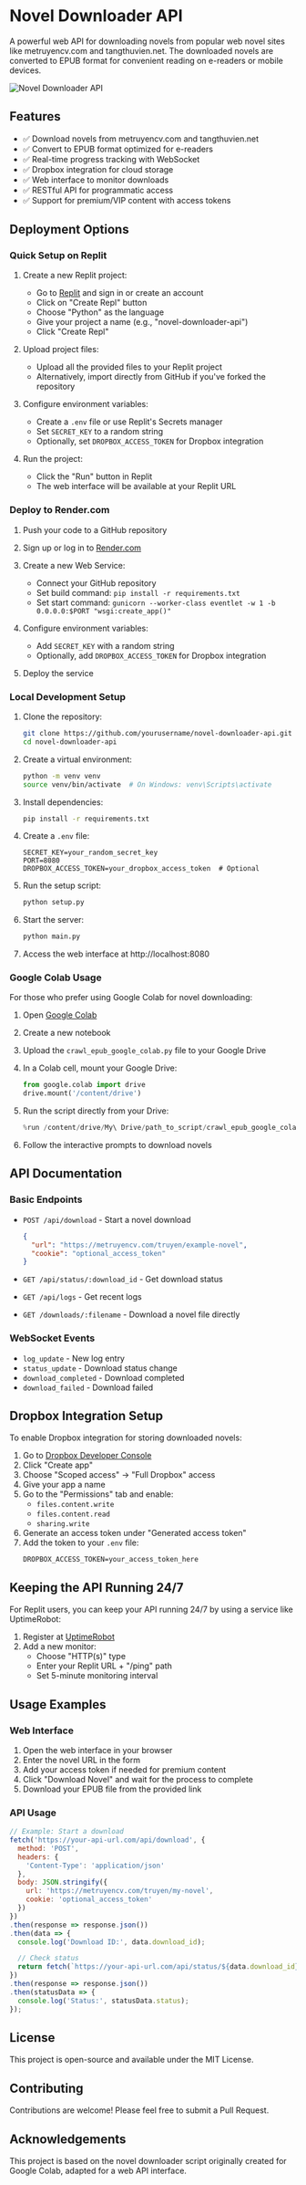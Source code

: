 # Novel Downloader API

A powerful web API for downloading novels from popular web novel sites like metruyencv.com and tangthuvien.net. The downloaded novels are converted to EPUB format for convenient reading on e-readers or mobile devices.

![Novel Downloader API](https://raw.githubusercontent.com/username/novel-downloader-api/main/preview.png)

## Features

- ✅ Download novels from metruyencv.com and tangthuvien.net
- ✅ Convert to EPUB format optimized for e-readers
- ✅ Real-time progress tracking with WebSocket
- ✅ Dropbox integration for cloud storage
- ✅ Web interface to monitor downloads
- ✅ RESTful API for programmatic access
- ✅ Support for premium/VIP content with access tokens

## Deployment Options

### Quick Setup on Replit

1. Create a new Replit project:
   - Go to [Replit](https://replit.com/) and sign in or create an account
   - Click on "Create Repl" button
   - Choose "Python" as the language
   - Give your project a name (e.g., "novel-downloader-api")
   - Click "Create Repl"

2. Upload project files:
   - Upload all the provided files to your Replit project
   - Alternatively, import directly from GitHub if you've forked the repository

3. Configure environment variables:
   - Create a `.env` file or use Replit's Secrets manager
   - Set `SECRET_KEY` to a random string
   - Optionally, set `DROPBOX_ACCESS_TOKEN` for Dropbox integration

4. Run the project:
   - Click the "Run" button in Replit
   - The web interface will be available at your Replit URL

### Deploy to Render.com

1. Push your code to a GitHub repository

2. Sign up or log in to [Render.com](https://render.com/)

3. Create a new Web Service:
   - Connect your GitHub repository
   - Set build command: `pip install -r requirements.txt`
   - Set start command: `gunicorn --worker-class eventlet -w 1 -b 0.0.0.0:$PORT "wsgi:create_app()"`

4. Configure environment variables:
   - Add `SECRET_KEY` with a random string
   - Optionally, add `DROPBOX_ACCESS_TOKEN` for Dropbox integration

5. Deploy the service

### Local Development Setup

1. Clone the repository:
   ```bash
   git clone https://github.com/yourusername/novel-downloader-api.git
   cd novel-downloader-api
   ```

2. Create a virtual environment:
   ```bash
   python -m venv venv
   source venv/bin/activate  # On Windows: venv\Scripts\activate
   ```

3. Install dependencies:
   ```bash
   pip install -r requirements.txt
   ```

4. Create a `.env` file:
   ```
   SECRET_KEY=your_random_secret_key
   PORT=8080
   DROPBOX_ACCESS_TOKEN=your_dropbox_access_token  # Optional
   ```

5. Run the setup script:
   ```bash
   python setup.py
   ```

6. Start the server:
   ```bash
   python main.py
   ```

7. Access the web interface at http://localhost:8080

### Google Colab Usage

For those who prefer using Google Colab for novel downloading:

1. Open [Google Colab](https://colab.research.google.com/)

2. Create a new notebook

3. Upload the `crawl_epub_google_colab.py` file to your Google Drive

4. In a Colab cell, mount your Google Drive:
   ```python
   from google.colab import drive
   drive.mount('/content/drive')
   ```

5. Run the script directly from your Drive:
   ```python
   %run /content/drive/My\ Drive/path_to_script/crawl_epub_google_colab.py
   ```

6. Follow the interactive prompts to download novels

## API Documentation

### Basic Endpoints

- `POST /api/download` - Start a novel download
  ```json
  {
    "url": "https://metruyencv.com/truyen/example-novel",
    "cookie": "optional_access_token"
  }
  ```

- `GET /api/status/:download_id` - Get download status
- `GET /api/logs` - Get recent logs
- `GET /downloads/:filename` - Download a novel file directly

### WebSocket Events

- `log_update` - New log entry
- `status_update` - Download status change
- `download_completed` - Download completed
- `download_failed` - Download failed

## Dropbox Integration Setup

To enable Dropbox integration for storing downloaded novels:

1. Go to [Dropbox Developer Console](https://www.dropbox.com/developers/apps)
2. Click "Create app"
3. Choose "Scoped access" -> "Full Dropbox" access
4. Give your app a name
5. Go to the "Permissions" tab and enable:
   - `files.content.write`
   - `files.content.read`
   - `sharing.write`
6. Generate an access token under "Generated access token"
7. Add the token to your `.env` file:
   ```
   DROPBOX_ACCESS_TOKEN=your_access_token_here
   ```

## Keeping the API Running 24/7

For Replit users, you can keep your API running 24/7 by using a service like UptimeRobot:

1. Register at [UptimeRobot](https://uptimerobot.com/)
2. Add a new monitor:
   - Choose "HTTP(s)" type
   - Enter your Replit URL + "/ping" path
   - Set 5-minute monitoring interval

## Usage Examples

### Web Interface

1. Open the web interface in your browser
2. Enter the novel URL in the form
3. Add your access token if needed for premium content
4. Click "Download Novel" and wait for the process to complete
5. Download your EPUB file from the provided link

### API Usage

```javascript
// Example: Start a download
fetch('https://your-api-url.com/api/download', {
  method: 'POST',
  headers: {
    'Content-Type': 'application/json'
  },
  body: JSON.stringify({
    url: 'https://metruyencv.com/truyen/my-novel',
    cookie: 'optional_access_token'
  })
})
.then(response => response.json())
.then(data => {
  console.log('Download ID:', data.download_id);

  // Check status
  return fetch(`https://your-api-url.com/api/status/${data.download_id}`);
})
.then(response => response.json())
.then(statusData => {
  console.log('Status:', statusData.status);
});
```

## License

This project is open-source and available under the MIT License.

## Contributing

Contributions are welcome! Please feel free to submit a Pull Request.

## Acknowledgements

This project is based on the novel downloader script originally created for Google Colab, adapted for a web API interface.